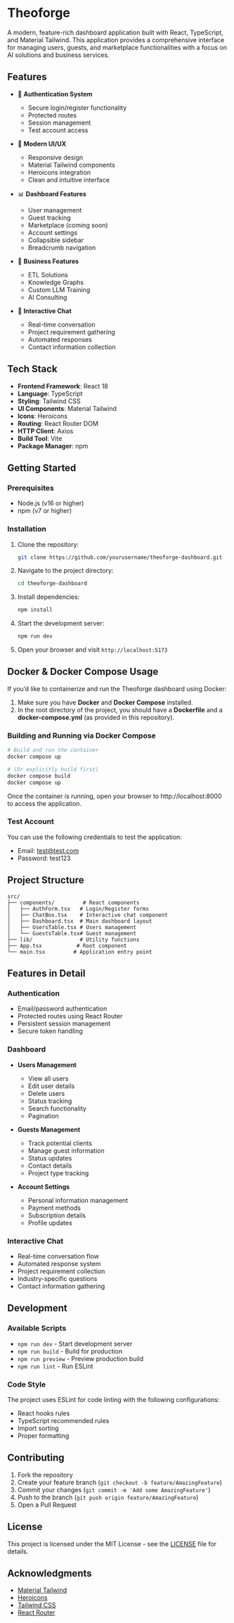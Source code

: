 # Theoforge

A modern, feature-rich dashboard application built with React, TypeScript, and Material Tailwind. This application provides a comprehensive interface for managing users, guests, and marketplace functionalities with a focus on AI solutions and business services.

## Features

- 🔐 **Authentication System**
  - Secure login/register functionality
  - Protected routes
  - Session management
  - Test account access

- 🎨 **Modern UI/UX**
  - Responsive design
  - Material Tailwind components
  - Heroicons integration
  - Clean and intuitive interface

- 📊 **Dashboard Features**
  - User management
  - Guest tracking
  - Marketplace (coming soon)
  - Account settings
  - Collapsible sidebar
  - Breadcrumb navigation

- 💼 **Business Features**
  - ETL Solutions
  - Knowledge Graphs
  - Custom LLM Training
  - AI Consulting

- 💬 **Interactive Chat**
  - Real-time conversation
  - Project requirement gathering
  - Automated responses
  - Contact information collection

## Tech Stack

- **Frontend Framework**: React 18
- **Language**: TypeScript
- **Styling**: Tailwind CSS
- **UI Components**: Material Tailwind
- **Icons**: Heroicons
- **Routing**: React Router DOM
- **HTTP Client**: Axios
- **Build Tool**: Vite
- **Package Manager**: npm

## Getting Started

### Prerequisites

- Node.js (v16 or higher)
- npm (v7 or higher)

### Installation

1. Clone the repository:
   ```bash
   git clone https://github.com/yourusername/theoforge-dashboard.git
   ```

2. Navigate to the project directory:
   ```bash
   cd theoforge-dashboard
   ```

3. Install dependencies:
   ```bash
   npm install
   ```

4. Start the development server:
   ```bash
   npm run dev
   ```

5. Open your browser and visit `http://localhost:5173`

## Docker & Docker Compose Usage

If you’d like to containerize and run the Theoforge dashboard using Docker:

1. Make sure you have **Docker** and **Docker Compose** installed.
2. In the root directory of the project, you should have a **Dockerfile** and a **docker-compose.yml** (as provided in this repository).

### Building and Running via Docker Compose

```bash
# Build and run the container
docker compose up

# (Or explicitly build first)
docker compose build
docker compose up

```
Once the container is running, open your browser to http://localhost:8000 to access the application.

### Test Account

You can use the following credentials to test the application:
- Email: test@test.com
- Password: test123

## Project Structure

```
src/
├── components/         # React components
│   ├── AuthForm.tsx   # Login/Register forms
│   ├── ChatBox.tsx    # Interactive chat component
│   ├── Dashboard.tsx  # Main dashboard layout
│   ├── UsersTable.tsx # Users management
│   └── GuestsTable.tsx# Guest management
├── lib/               # Utility functions
├── App.tsx           # Root component
└── main.tsx         # Application entry point
```

## Features in Detail

### Authentication
- Email/password authentication
- Protected routes using React Router
- Persistent session management
- Secure token handling

### Dashboard
- **Users Management**
  - View all users
  - Edit user details
  - Delete users
  - Status tracking
  - Search functionality
  - Pagination

- **Guests Management**
  - Track potential clients
  - Manage guest information
  - Status updates
  - Contact details
  - Project type tracking

- **Account Settings**
  - Personal information management
  - Payment methods
  - Subscription details
  - Profile updates

### Interactive Chat
- Real-time conversation flow
- Automated response system
- Project requirement collection
- Industry-specific questions
- Contact information gathering

## Development

### Available Scripts

- `npm run dev` - Start development server
- `npm run build` - Build for production
- `npm run preview` - Preview production build
- `npm run lint` - Run ESLint

### Code Style

The project uses ESLint for code linting with the following configurations:
- React hooks rules
- TypeScript recommended rules
- Import sorting
- Proper formatting

## Contributing

1. Fork the repository
2. Create your feature branch (`git checkout -b feature/AmazingFeature`)
3. Commit your changes (`git commit -m 'Add some AmazingFeature'`)
4. Push to the branch (`git push origin feature/AmazingFeature`)
5. Open a Pull Request

## License

This project is licensed under the MIT License - see the [LICENSE](LICENSE) file for details.

## Acknowledgments

- [Material Tailwind](https://material-tailwind.com/)
- [Heroicons](https://heroicons.com/)
- [Tailwind CSS](https://tailwindcss.com/)
- [React Router](https://reactrouter.com/)